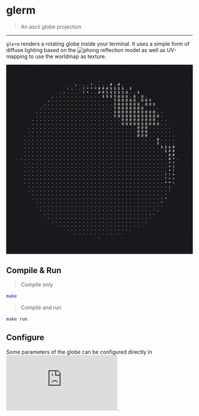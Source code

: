 # glerm
> An ascii globe projection
---
`glerm` renders a rotating globe inside your terminal. It uses a simple form of diffuse lighting based on the ![phong reflection model](https://en.wikipedia.org/wiki/Phong_reflection_model) as well as UV-mapping to use the worldmap as texture.

![Alt Text](https://github.com/Flederossi/glerm/blob/main/assets/vid.gif)

## Compile & Run
> Compile only
```sh
make
```
> Compile and run
```sh
make run
```

## Configure
Some parameters of the globe can be configured directly in ![main.c](https://github.com/Flederossi/glerm/blob/main/src/main.c).
